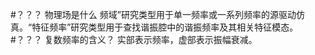  #？？？ 物理场是什么
     频域”研究类型用于单一频率或一系列频率的源驱动仿真。“特征频率”研究类型用于查找谐振腔中的谐振频率及其相关特征模态。
  #？？？ 复数频率的含义？
      实部表示频率，虚部表示振幅衰减。